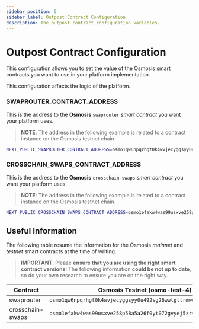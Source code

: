 ```yaml
---
sidebar_position: 5
sidebar_label: Outpost Contract Configuration
description: The outpost contract configuration variables.
---
```


# Outpost Contract Configuration

This configuration allows you to set the value of the Osmosis smart contracts
you want to use in your platform implementation.

This configuration affects the logic of the platform.

### SWAPROUTER_CONTRACT_ADDRESS

This is the address to the **Osmosis** `swaprouter` *smart contract* you want
your platform uses.

> **__NOTE__**: The address in the following example is related to a contract 
instance on the Osmosis testnet chain.

```bash
NEXT_PUBLIC_SWAPROUTER_CONTRACT_ADDRESS=osmo1qw6npqrhgt0k4wvjecyggsyy0u492sg26wwtgttrmwc2xxelghgqkykpf9
```

### CROSSCHAIN_SWAPS_CONTRACT_ADDRESS

This is the address to the **Osmosis** `crosschain-swaps` *smart contract* you
want your platform uses.

> **__NOTE__**: The address in the following example is related to a contract 
instance on the Osmosis testnet chain.

```bash
NEXT_PUBLIC_CROSSCHAIN_SWAPS_CONTRACT_ADDRESS=osmo1efakw4was99usxve258p58a5a26f0yt072gvyej5zr4lv5r0hxqqsddqgg
```

## Useful Information
The following table resume the information for the Osmosis *mainnet* and 
*testnet* smart contracts at the time of writing.

> **__IMPORTANT__**: Please **ensure that you are using the right smart** 
**contract versions**! The following information **could be not up to date**, so do your own 
research to ensure you are on the right way.

| Contract         | Osmosis Testnet (osmo-test-4)                                     | Osmosis Mainnet                                                   |
| ---------------- | ----------------------------------------------------------------- | ----------------------------------------------------------------- |
| swaprouter       | `osmo1qw6npqrhgt0k4wvjecyggsyy0u492sg26wwtgttrmwc2xxelghgqkykpf9` | `osmo1fy547nr4ewfc38z73ghr6x62p7eguuupm66xwk8v8rjnjyeyxdqs6gdqx7` |
| crosschain-swaps | `osmo1efakw4was99usxve258p58a5a26f0yt072gvyej5zr4lv5r0hxqqsddqgg` | `osmo1uwk8xc6q0s6t5qcpr6rht3sczu6du83xq8pwxjua0hfj5hzcnh3sqxwvxs` |
